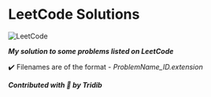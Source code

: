 # LeetCode Solutions

![LeetCode](https://assets.leetcode.com/static_assets/public/webpack_bundles/images/logo-dark.e99485d9b.svg)

***My solution to some problems listed on LeetCode***

:heavy_check_mark: Filenames are of the format - *ProblemName_ID.extension* 

***Contributed with :yellow_heart: by Tridib***
